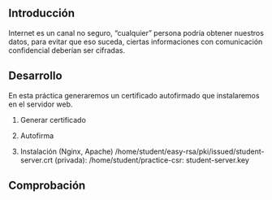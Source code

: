 ## Introducción 
Internet es un canal no seguro, “cualquier” persona podría obtener nuestros datos, para evitar que eso suceda, ciertas informaciones con comunicación confidencial deberían ser cifradas.


## Desarrollo

En esta práctica generaremos un certificado autofirmado que instalaremos en el servidor web.


1. Generar certificado


   
3. Autofirma
4. Instalación (Nginx, Apache)
 /home/student/easy-rsa/pki/issued/student-server.crt
(privada): /home/student/practice-csr: student-server.key

## Comprobación

